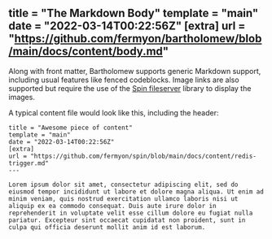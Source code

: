 title = "The Markdown Body"
template = "main"
date = "2022-03-14T00:22:56Z"
[extra]
url = "https://github.com/fermyon/bartholomew/blob/main/docs/content/body.md"
---

Along with front matter, Bartholomew supports generic Markdown support, including usual features like fenced codeblocks. Image links are also supported but require the use of the [Spin fileserver](https://github.com/fermyon/spin-fileserver) library to display the images.

A typical content file would look like this, including the header:

```
title = "Awesome piece of content"
template = "main"
date = "2022-03-14T00:22:56Z"
[extra]
url = "https://github.com/fermyon/spin/blob/main/docs/content/redis-trigger.md"
---

Lorem ipsum dolor sit amet, consectetur adipiscing elit, sed do eiusmod tempor incididunt ut labore et dolore magna aliqua. Ut enim ad minim veniam, quis nostrud exercitation ullamco laboris nisi ut aliquip ex ea commodo consequat. Duis aute irure dolor in reprehenderit in voluptate velit esse cillum dolore eu fugiat nulla pariatur. Excepteur sint occaecat cupidatat non proident, sunt in culpa qui officia deserunt mollit anim id est laborum.

```